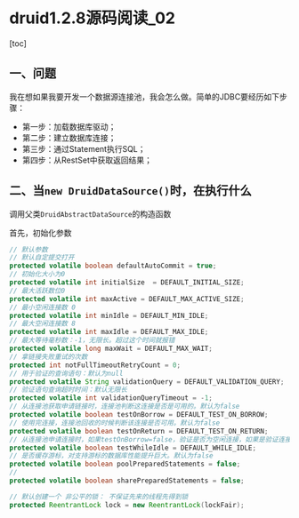 # druid1.2.8源码阅读_02

[toc]

## 一、问题

我在想如果我要开发一个数据源连接池，我会怎么做。简单的JDBC要经历如下步骤：

- 第一步：加载数据库驱动；
- 第二步：建立数据库连接；
- 第三步：通过Statement执行SQL；
- 第四步：从RestSet中获取返回结果；

## 二、当`new DruidDataSource()`时，在执行什么

调用父类`DruidAbstractDataSource`的构造函数

首先，初始化参数

```java
// 默认参数
// 默认自定提交打开
protected volatile boolean defaultAutoCommit = true;
// 初始化大小为0
protected volatile int initialSize  = DEFAULT_INITIAL_SIZE;
// 最大活跃数位0
protected volatile int maxActive = DEFAULT_MAX_ACTIVE_SIZE;
// 最小空闲连接数 0
protected volatile int minIdle = DEFAULT_MIN_IDLE;
// 最大空闲连接数 8
protected volatile int maxIdle = DEFAULT_MAX_IDLE;
// 最大等待毫秒数：-1，无限长。超过这个时间就报错
protected volatile long maxWait = DEFAULT_MAX_WAIT;
// 拿链接失败重试的次数
protected int notFullTimeoutRetryCount = 0;
// 用于验证的查询语句：默认为null
protected volatile String validationQuery = DEFAULT_VALIDATION_QUERY;
// 验证语句查询超时时间：默认无限长
protected volatile int validationQueryTimeout = -1;
// 从连接池获取申请链接时，连接池判断这连接是否是可用的。默认为false
protected volatile boolean testOnBorrow = DEFAULT_TEST_ON_BORROW;
// 使用完连接，连接池回收的时候判断该连接是否可用。默认为false
protected volatile boolean testOnReturn = DEFAULT_TEST_ON_RETURN;
// 从连接池申请连接时，如果testOnBorrow=false，验证是否为空闲连接，如果是验证连接是否可用。默认为false
protected volatile boolean testWhileIdle = DEFAULT_WHILE_IDLE;
// 是否缓存游标，对支持游标的数据库性能提升巨大。默认为false
protected volatile boolean poolPreparedStatements = false;
// 
protected volatile boolean sharePreparedStatements = false;


```



```java
// 默认创建一个 非公平的锁： 不保证先来的线程先得到锁
protected ReentrantLock lock = new ReentrantLock(lockFair);
```



